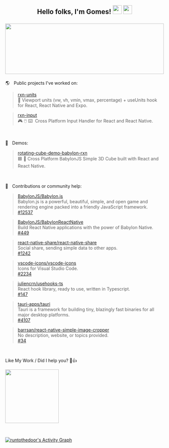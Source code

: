 
<h2>
  <div align="center">
    Hello folks, I'm Gomes!
    <img src="https://media.giphy.com/media/hvRJCLFzcasrR4ia7z/giphy.gif" width="28"/>
    <img src="https://emoji.gg/assets/emoji/9942-win11emoji-grin.png" width="28"/>
    <br/> <br/>
    <img width="100%" height="160px" src="https://github-readme-stats.vercel.app/api?username=runtothedoor&hide=stars&show_icons=true&hide_border=true&hide_title=true&include_all_commits=true&count_private=true&bg_color=00000000&icon_color=58a6ff&text_color=FFFFFF&title_color=58a6ff"/>
  </div>
</h2>

🌎ㅤPublic projects I've worked on:<br/>
  > [rxn-units](https://github.com/Luffos/rxn-units) </br>📐 Viewport units (vw, vh, vmin, vmax, percentage) + useUnits hook for React, React Native and Expo.

  > [rxn-input](https://github.com/Luffos/rxn-input) </br>🎮 🖱️ ⌨️‎ ‎ Cross Platform Input Handler for React and React Native.
<br/>

🚧ㅤDemos:
  <!--- > [piano-demo-babylon-rxn](https://github.com/runtothedoor/piano-demo-babylon-rxn) </br>🎹 Cross Platform BabylonJS 3D Playabel Piano built with React and React Native. --> 

 > [rotating-cube-demo-babylon-rxn](https://github.com/runtothedoor/rotating-cube-demo-babylon-rxn) </br>🟦 🔄 Cross Platform BabylonJS Simple 3D Cube built with React and React Native.



<br/>

🔌ㅤContributions or community help:
  > [BabylonJS/Babylon.js](https://github.com/BabylonJS/Babylon.js) </br> Babylon.js is a powerful, beautiful, simple, and open game and rendering engine packed into a friendly JavaScript framework. <br/> [#12537](https://github.com/BabylonJS/Babylon.js/pull/12537)

 > [BabylonJS/BabylonReactNative](https://github.com/BabylonJS/BabylonReactNative) </br> Build React Native applications with the power of Babylon Native. <br/> [#449](https://github.com/BabylonJS/BabylonReactNative/pull/449)

  > [react-native-share/react-native-share](https://github.com/react-native-share/react-native-share) <br/> Social share, sending simple data to other apps.<br/> [#1242](https://github.com/react-native-share/react-native-share/pull/1242)

  > [vscode-icons/vscode-icons](https://github.com/vscode-icons/vscode-icons) <br/> Icons for Visual Studio Code. <br/> [#2234](https://github.com/vscode-icons/vscode-icons/pull/2234)

  > [juliencrn/usehooks-ts](https://github.com/juliencrn/usehooks-ts) </br> React hook library, ready to use, written in Typescript. <br/> [#147](https://github.com/juliencrn/usehooks-ts/pull/147)

  > [tauri-apps/tauri](https://github.com/tauri-apps/tauri) </br> Tauri is a framework for building tiny, blazingly fast binaries for all major desktop platforms. <br/> [#4107](https://github.com/tauri-apps/tauri/pull/4107)

  > [barrsan/react-native-simple-image-cropper](https://github.com/barrsan/react-native-simple-image-cropper) <br/> No description, website, or topics provided.
 <br/> [#34](https://github.com/barrsan/react-native-simple-image-cropper/pull/34)

<br/>


Like My Work / Did I help you? 🙂👍

<a href="https://www.buymeacoffee.com/runtothedoor"><img width="170px" src="https://images.squarespace-cdn.com/content/v1/5cf6ec742e677c000119beb3/1566854989502-29SON0XHXO08IB6JQ671/68747470733a2f2f617a3734333730322e766f2e6d7365636e642e6e65742f63646e2f6b6f6669312e706e673f763d61.png"/></a>

<br/>

<!-- https://github.com/ashutosh00710/github-readme-activity-graph -->
<a href="https://github.com/ashutosh00710/github-readme-activity-graph"><img alt="runtothedoor's Activity Graph" src="https://denvercoder1-activity-graph.herokuapp.com/graph/?username=runtothedoor&bg_color=080a12&color=ffdb59&line=3bd8ff&point=FFFFFF&hide_border=true" /></a>
